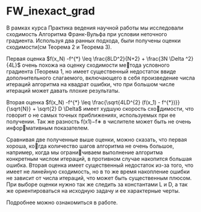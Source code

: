 # FW_inexact_grad

 В рамках курса Практика ведения научной работы мы исследовали сходимость Алгоритма Франк-Вульфа при условии неточного градиента. Используя два ранных подхода, были получены оценки сходимости(см Теорема 2 и Теорема 3). 

 Первая оценка $f(x_N) -f^{*} \leq \frac{8LD^2}{N+2} + \frac{3N \Delta ^2}{4L}$ очень похожа на оценку сходимости метода условного градиента (Теорема 1, но имеет существенный недостаток ввиде дополнительного слагаемого, включающего в себя произведение числа итераций алгоритма на квадрат ошибки, что при большом числе итераций может давать плохие результаты.

 Вторая оценка $f(x_N) -f^{*} \leq \frac{\sqrt{4LD^{2} (f(x_1) - f^{*})}}{\sqrt{N}} + \sqrt{2} D \Delta$ имеет худшую скорость сходимости, что говорит о не самых точных приближениях, используемых при ее получении. Так же разность f(x1)−f∗ в числителе может быть не очень информативным показателем.

 Сравнивая две полученные выше оценки, можно сказать, что первая хороша, когда количество шагов алгоритма не очень большое, например, когда мы ограничиваем выполнение алгоритма конкретным числом итераций, в противном случае
накопится большая ошибка. Вторая оценка имеет существенный недостаток из-за
того, что имеет не линейную сходимость, но в то же время накопление ошибки не
зависит от числа итераций, что может быть существенным плюсом. При выборе
оценки нужно так же следить за константами L и D, а так же ориентироваться
на исходную задачу и ее характерные черты.

 Подробнее можно ознакомиться в работе.
